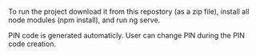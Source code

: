 To run the project download it from this repostory (as a zip file), install all node modules (npm install), and run ng serve. 

PIN code is generated automaticly. User can change PIN during the PIN code creation. 
